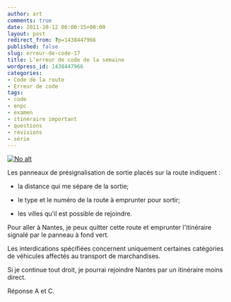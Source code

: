 ```yaml
---
author: art
comments: true
date: 2011-10-12 06:00:15+00:00
layout: post
redirect_from: ?p=1438447966
published: false
slug: erreur-de-code-17
title: L’erreur de code de la semaine
wordpress_id: 1438447966
categories:
- Code de la route
- Erreur de code
tags:
- code
- enpc
- examen
- itinéraire important
- questions
- révisions
- série
---
```


<a href="https://static.irz.fr/2011/06/cerberus-2011-06-07-à-17.08.32.png"><img alt="No alt" data-src="https://static.irz.fr/2011/06/cerberus-2011-06-07-à-17.08.32.png" src="https://static.irz.fr/thumb.php?size=<100&crop=0&src=https://static.irz.fr/2011/06/cerberus-2011-06-07-à-17.08.32.png" /></a>

Les panneaux de présignalisation de sortie placés sur la route indiquent :



	
  * la distance qui me sépare de la sortie;

	
  * le type et le numéro de la route à emprunter pour sortir;

	
  * les villes qu'il est possible de rejoindre.


Pour aller à Nantes, je peux quitter cette route et emprunter l'itinéraire signalé par le panneau à fond vert.

Les interdications spécifiées concernent uniquement certaines catégories de véhicules affectés au transport de marchandises.

Si je continue tout droit, je pourrai rejoindre Nantes par un itinéraire moins direct.

Réponse A et C.


